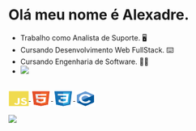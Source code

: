 # Olá meu nome é Alexadre.
- Trabalho como Analista de Suporte. :desktop_computer:
- Cursando Desenvolvimento Web FullStack. :keyboard:
- Cursando Engenharia de Software. :student:
- <div align="left">
  <a href="https://github.com/alexandrevf2021">
  <img height="140em" src="https://github-readme-stats.vercel.app/api?username=alexandrevf2021&show_icons=true&theme=dark&include_all_commits=true&count_private=true"/>
</div> 
<div style="display: inline_block">
<br> <img align="center" alt="Rafa-Js" height="30" width="40" src="https://raw.githubusercontent.com/devicons/devicon/master/icons/javascript/javascript-plain.svg">
  <img align="center" alt="Rafa-HTML" height="30" width="40" src="https://raw.githubusercontent.com/devicons/devicon/master/icons/html5/html5-original.svg">
  <img align="center" alt="Rafa-CSS" height="30" width="40" src="https://raw.githubusercontent.com/devicons/devicon/master/icons/css3/css3-original.svg">
  <img align="center" alt="Rafa-Csharp" height="30" width="40" src="https://raw.githubusercontent.com/devicons/devicon/master/icons/c/c-original.svg">
</div>
  <div>
    <br>
  <a href="https://www.linkedin.com/in/alexandre-fagundes-536816225/" target="_blank"><img src="https://img.shields.io/badge/-LinkedIn-%230077B5?style=for-the-badge&logo=linkedin&logoColor=white" target="_blank"></a>
</div>
